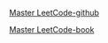 [Master LeetCode-github](https://github.com/labuladong/fucking-algorithm/tree/english)

[Master LeetCode-book](https://labuladong.gitbook.io/algo-en/)
